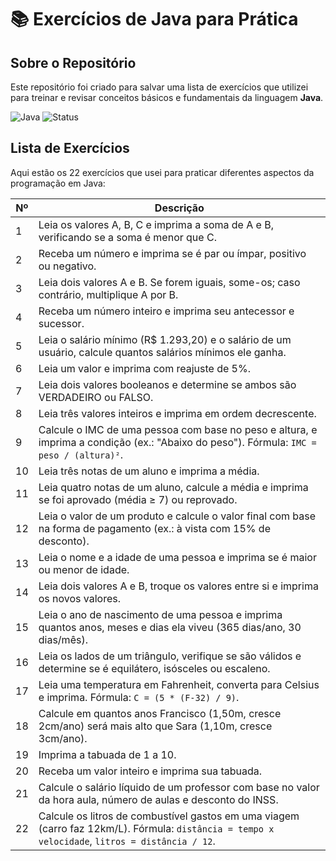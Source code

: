 # 📚 Exercícios de Java para Prática

## Sobre o Repositório
Este repositório foi criado para salvar uma lista de exercícios que utilizei para treinar e revisar conceitos básicos e fundamentais da linguagem **Java**.

![Java](https://img.shields.io/badge/-Java-007396?style=flat-square&logo=java)
![Status](https://img.shields.io/badge/Status-Em%20Andamento-green?style=flat-square)

## Lista de Exercícios
Aqui estão os 22 exercícios que usei para praticar diferentes aspectos da programação em Java:

| **Nº** | **Descrição**                                                                                   |
|--------|-------------------------------------------------------------------------------------------------|
| 1      | Leia os valores A, B, C e imprima a soma de A e B, verificando se a soma é menor que C.         |
| 2      | Receba um número e imprima se é par ou ímpar, positivo ou negativo.                             |
| 3      | Leia dois valores A e B. Se forem iguais, some-os; caso contrário, multiplique A por B.         |
| 4      | Receba um número inteiro e imprima seu antecessor e sucessor.                                   |
| 5      | Leia o salário mínimo (R$ 1.293,20) e o salário de um usuário, calcule quantos salários mínimos ele ganha. |
| 6      | Leia um valor e imprima com reajuste de 5%.                                                     |
| 7      | Leia dois valores booleanos e determine se ambos são VERDADEIRO ou FALSO.                       |
| 8      | Leia três valores inteiros e imprima em ordem decrescente.                                      |
| 9      | Calcule o IMC de uma pessoa com base no peso e altura, e imprima a condição (ex.: "Abaixo do peso"). Fórmula: `IMC = peso / (altura)²`. |
| 10     | Leia três notas de um aluno e imprima a média.                                                  |
| 11     | Leia quatro notas de um aluno, calcule a média e imprima se foi aprovado (média ≥ 7) ou reprovado. |
| 12     | Leia o valor de um produto e calcule o valor final com base na forma de pagamento (ex.: à vista com 15% de desconto). |
| 13     | Leia o nome e a idade de uma pessoa e imprima se é maior ou menor de idade.                     |
| 14     | Leia dois valores A e B, troque os valores entre si e imprima os novos valores.                 |
| 15     | Leia o ano de nascimento de uma pessoa e imprima quantos anos, meses e dias ela viveu (365 dias/ano, 30 dias/mês). |
| 16     | Leia os lados de um triângulo, verifique se são válidos e determine se é equilátero, isósceles ou escaleno. |
| 17     | Leia uma temperatura em Fahrenheit, converta para Celsius e imprima. Fórmula: `C = (5 * (F-32) / 9)`. |
| 18     | Calcule em quantos anos Francisco (1,50m, cresce 2cm/ano) será mais alto que Sara (1,10m, cresce 3cm/ano). |
| 19     | Imprima a tabuada de 1 a 10.                                                                    |
| 20     | Receba um valor inteiro e imprima sua tabuada.                                                  |
| 21     | Calcule o salário líquido de um professor com base no valor da hora aula, número de aulas e desconto do INSS. |
| 22     | Calcule os litros de combustível gastos em uma viagem (carro faz 12km/L). Fórmula: `distância = tempo x velocidade`, `litros = distância / 12`. |
